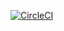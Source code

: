 [![CircleCI](https://dl.circleci.com/status-badge/img/gh/rushimisha95/nodejs-endpoint/tree/master.svg?style=svg)](https://dl.circleci.com/status-badge/redirect/gh/rushimisha95/nodejs-endpoint/tree/master)
